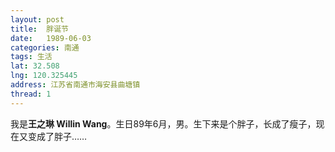 ```yaml
---
layout: post
title:  胖诞节
date:   1989-06-03
categories: 南通
tags: 生活
lat: 32.508
lng: 120.325445
address: 江苏省南通市海安县曲塘镇
thread: 1
---
```


我是**王之琳 Willin Wang**。生日89年6月，男。生下来是个胖子，长成了瘦子，现在又变成了胖子&hellip;&hellip; 
